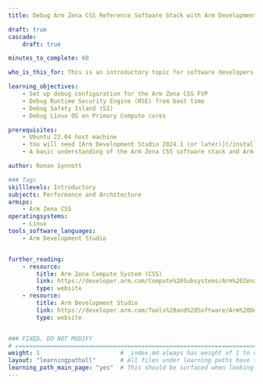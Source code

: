 ```yaml
---
title: Debug Arm Zena CSS Reference Software Stack with Arm Development Studio

draft: true
cascade:
    draft: true

minutes_to_complete: 60

who_is_this_for: This is an introductory topic for software developers who wish to use Arm Development Studio to explore and debug the Arm Zena CSS Reference Software Stack.

learning_objectives: 
    - Set up debug configuration for the Arm Zena CSS FVP
    - Debug Runtime Security Engine (RSE) from boot time
    - Debug Safety Island (SI)
    - Debug Linux OS on Primary Compute cores

prerequisites:
    - Ubuntu 22.04 host machine
    - You will need [Arm Development Studio 2024.1 (or later)](/install-guides/armds) and an appropriate license
    - A basic understanding of the Arm Zena CSS software stack and Arm processors

author: Ronan Synnott

### Tags
skilllevels: Introductory
subjects: Performance and Architecture
armips:
    - Arm Zena CSS
operatingsystems:
    - Linux
tools_software_languages:
    - Arm Development Studio


further_reading:
    - resource:
        title: Arm Zena Compute System (CSS)
        link: https://developer.arm.com/Compute%20Subsystems/Arm%20Zena%20Compute%20Subsystem
        type: website
    - resource:
        title: Arm Development Studio
        link: https://developer.arm.com/Tools%20and%20Software/Arm%20Development%20Studio
        type: website


### FIXED, DO NOT MODIFY
# ================================================================================
weight: 1                       # _index.md always has weight of 1 to order correctly
layout: "learningpathall"       # All files under learning paths have this same wrapper
learning_path_main_page: "yes"  # This should be surfaced when looking for related content. Only set for _index.md of learning path content.
---
```

